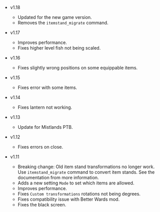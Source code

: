 - v1.18
  - Updated for the new game version.
  - Removes the `itemstand_migrate` command.

- v1.17
	- Improves performance.
	- Fixes higher level fish not being scaled.

- v1.16
	- Fixes slightly wrong positions on some equippable items.

- v1.15
	- Fixes error with some items.

- v1.14
	- Fixes lantern not working.

- v1.13
	- Update for Mistlands PTB.

- v1.12
	- Fixes errors on close.

- v1.11
	- Breaking change: Old item stand transformations no longer work. Use `itemstand_migrate` command to convert item stands. See the documentation from more information.
	- Adds a new setting `Mode` to set which items are allowed.
	- Improves performance.
	- Fixes `Custom transformations` rotations not being degrees.
	- Fixes compatibility issue with Better Wards mod.
	- Fixes the black screen.
